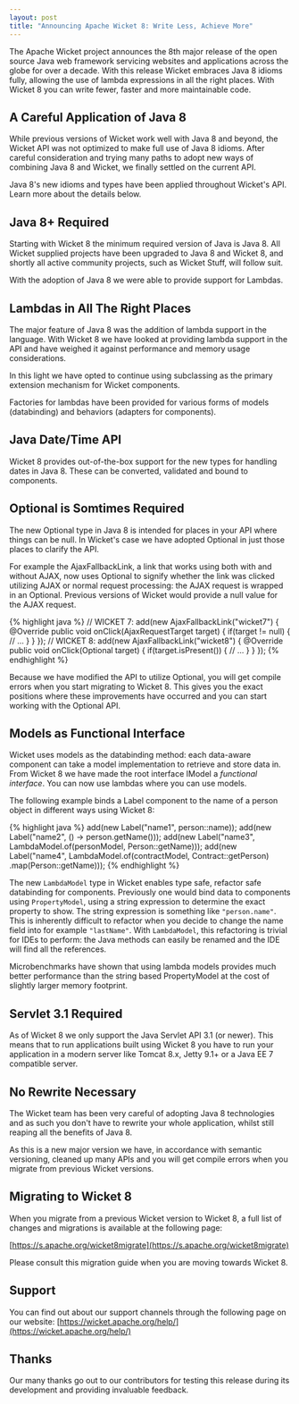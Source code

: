 ```yaml
---
layout: post
title: "Announcing Apache Wicket 8: Write Less, Achieve More"
---
```


The Apache Wicket project announces the 8th major release of the open source Java web framework servicing websites and applications across the globe for over a decade. With this release Wicket embraces Java 8 idioms fully, allowing the use of lambda expressions in all the right places. With Wicket 8 you can write fewer, faster and more maintainable code.

<!--more-->

## A Careful Application of Java 8

While previous versions of Wicket work well with Java 8 and beyond, the Wicket API was not optimized to make full use of Java 8 idioms. After careful consideration and trying many paths to adopt new ways of combining Java 8 and Wicket, we finally settled on the current API.

Java 8's new idioms and types have been applied throughout Wicket's API. Learn more about the details below.

## Java 8+ Required

Starting with Wicket 8 the minimum required version of Java is Java 8. All Wicket supplied projects have been upgraded to Java 8 and Wicket 8, and shortly all active community projects, such as Wicket Stuff, will follow suit.

With the adoption of Java 8 we were able to provide support for Lambdas.

## Lambdas in All The Right Places

The major feature of Java 8 was the addition of lambda support in the language. With Wicket 8 we have looked at providing lambda support in the API and have weighed it against performance and memory usage considerations.

In this light we have opted to continue using subclassing as the primary extension mechanism for Wicket components.

Factories for lambdas have been provided for various forms of models (databinding) and behaviors (adapters for components).

## Java Date/Time API

Wicket 8 provides out-of-the-box support for the new types for handling dates in Java 8. These can be converted, validated and bound to components.

## Optional is Somtimes Required

The new Optional type in Java 8 is intended for places in your API where things can be null. In Wicket's case we have adopted Optional in just those places to clarify the API. 

For example the AjaxFallbackLink, a link that works using both with and without AJAX, now uses Optional to signify whether the link was clicked utilizing AJAX or normal request processing: the AJAX request is wrapped in an Optional. Previous versions of Wicket would provide a null value for the AJAX request.

{% highlight java %}
// WICKET 7:
add(new AjaxFallbackLink<Void>("wicket7") {
    @Override
    public void onClick(AjaxRequestTarget target) {
        if(target != null) {
            // ...
        }
    }
});
// WICKET 8:
add(new AjaxFallbackLink<Void>("wicket8") {
    @Override
    public void onClick(Optional<AjaxRequestTarget> target) {
        if(target.isPresent()) {
            // ...
        }
    }
});
{% endhighlight %}

Because we have modified the API to utilize Optional, you will get compile errors when you start migrating to Wicket 8. This gives you the exact positions where these improvements have occurred and you can start working with the Optional API.

## Models as Functional Interface

Wicket uses models as the databinding method: each data-aware component can take a model implementation to retrieve and store data in. From Wicket 8 we have made the root interface IModel a _functional interface_. You can now use lambdas where you can use models.

The following example binds a Label component to the name of a person object in different ways using Wicket 8:

{% highlight java %}
add(new Label("name1", person::name));
add(new Label("name2", () -> person.getName()));
add(new Label("name3", LambdaModel.of(personModel, Person::getName)));
add(new Label("name4", 
    LambdaModel.of(contractModel, Contract::getPerson)
        .map(Person::getName)));
{% endhighlight %}

The new `LambdaModel` type in Wicket enables type safe, refactor safe databinding for components. Previously one would bind data to components using `PropertyModel`, using a string expression to determine the exact property to show. The string expression is something like `"person.name"`. This is inherently difficult to refactor when you decide to change the name field into for example `"lastName"`. With `LambdaModel`, this refactoring is trivial for IDEs to perform: the Java methods can easily be renamed and the IDE will find all the references.

Microbenchmarks have shown that using lambda models provides much better performance than the string based PropertyModel at the cost of slightly larger memory footprint.

## Servlet 3.1 Required

As of Wicket 8 we only support the Java Servlet API 3.1 (or newer). This means that to run applications built using Wicket 8 you have to run your application in a modern server like Tomcat 8.x, Jetty 9.1+ or a Java EE 7 compatible server.

## No Rewrite Necessary

The Wicket team has been very careful of adopting Java 8 technologies and as such you don't have to rewrite your whole application, whilst still reaping all the benefits of Java 8.

As this is a new major version we have, in accordance with semantic versioning, cleaned up many APIs and you will get compile errors when you migrate from previous Wicket versions.

## Migrating to Wicket 8

When you migrate from a previous Wicket version to Wicket 8, a full list of changes and migrations is available at the following page:

[https://s.apache.org/wicket8migrate](https://s.apache.org/wicket8migrate)

Please consult this migration guide when you are moving towards Wicket 8.

## Support

You can find out about our support channels through the following page on our website: [https://wicket.apache.org/help/](https://wicket.apache.org/help/)

## Thanks

Our many thanks go out to our contributors for testing this release during its development and providing invaluable feedback.


